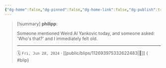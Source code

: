 ```yaml
---
{"dg-home":false,"dg-pinned":false,"dg-home-link":false,"dg-publish":true,"tags":["dgblip"],"disabled rules":["yaml-title","yaml-title-alias","file-name-heading"],"title":"philipp on mastodon @ 2024-06-28","created-date":"2024-06-28T11:19:58","id":112693975332622480,"updated-date":"2025-05-02T08:50:44","dg-path":"blips/112693975332622483.md","permalink":"/blips/112693975332622483/","dgPassFrontmatter":true}
---
```


> [!summary] **philipp**:
>
> Someone mentioned Weird Al Yankovic today, and someone asked: 'Who's that?' and I immediately felt old.
> - - -
>
> 🗓️ `Fri, Jun 28, 2024` · [[public/blips/112693975332622483\|🔗]]
{ #blip}

